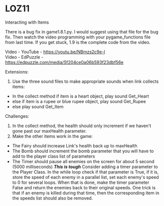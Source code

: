 # LOZ11
Interacting with Items

There is a bug fix in game1.8.1.py.  I would suggest using that file for the bug fix.  Then watch the video programming with your pygame_functions file from last time.  If you get stuck, 1.9 is the complete code from the video.

Video - YouTube - https://youtu.be/NBmzs2c9e-I  
Video - EdPuzzle - https://edpuzzle.com/media/5f204ce0a06b593f23dbf56e  

Extensions:  
1. Use the three sound files to make appropriate sounds when link collects items:  
 - In the collect method if item is a heart object, play sound Get_Heart  
 - else if item is a rupee or blue rupee object, play sound Get_Rupee  
 - else play sound Get_Item  
 
Challenges:
1. In the collect method, the health should only increment if we haven't gone past our maxHealth parameter.  
2. Make the other items work in the game:  
 - The Fairy should increase Link's health back up to maxHealth
 - The Bomb should increment the bomb parameter that you will have to add to the player class list of parameters
 - The Timer should pause all enemies on the screen for about 5 second (5000 milliseconds)  ***This is tough***  Consider adding a timer parameter to the Player Class.  In the while loop check if that parameter is True, if it is, store the speed of each enemy in a parallel list, set each enemy's speed to 0 for several loops.  When that is done, make the timer parameter False and return the enemies back to their original speeds.  One trick is that if an enemy is killed during that time, then the corresponding item in the speeds list should also be removed.
